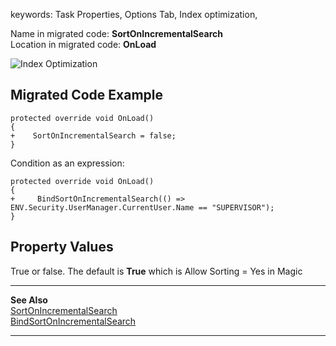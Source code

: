 ﻿keywords: Task Properties, Options Tab, Index optimization, 

Name in migrated code: **SortOnIncrementalSearch**  
Location in migrated code: **OnLoad**

![Index Optimization](IndexOptimization.png)

## Migrated Code Example


```csdiff   
protected override void OnLoad()
{
+    SortOnIncrementalSearch = false;
}
``` 

Condition as an expression:

```csdiff   
protected override void OnLoad()
{
+     BindSortOnIncrementalSearch(() => ENV.Security.UserManager.CurrentUser.Name == "SUPERVISOR");
}
```        
    



## Property Values
True or false. The default is **True** which is Allow Sorting = Yes in Magic


---
**See Also**  
[SortOnIncrementalSearch ](/reference/html/P_Firefly_Box_UIController_SortOnIncrementalSearch.htm)  
[BindSortOnIncrementalSearch ](/reference/html/M_Firefly_Box_UIController_BindSortOnIncrementalSearch.htm)

---    